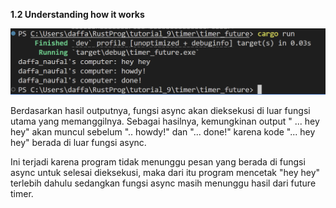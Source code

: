 
__1.2 Understanding how it works__

![alt text](pictures/ss1.png)


Berdasarkan hasil outputnya, fungsi async akan dieksekusi di luar fungsi utama yang memanggilnya. Sebagai hasilnya, kemungkinan output " ... hey hey" akan muncul sebelum ".. howdy!" dan "... done!" karena kode "... hey hey" berada di luar fungsi async. 

Ini terjadi karena program tidak menunggu pesan yang berada di fungsi async untuk selesai dieksekusi, maka dari itu program mencetak "hey hey" terlebih dahulu sedangkan fungsi async masih menunggu hasil dari future timer.
